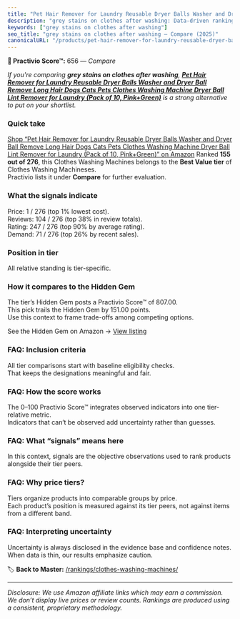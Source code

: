 ```yaml
---
title: "Pet Hair Remover for Laundry Reusable Dryer Balls Washer and Dryer Ball Remove Long Hair Dogs Cats Pets Clothes Washing Machine Dryer Ball Lint Remover for Laundry (Pack of 10, Pink+Green)"
description: "grey stains on clothes after washing: Data-driven ranking using the Practivio Score™. Positioned by quality, value, demand, findability, momentum."
keywords: ["grey stains on clothes after washing"]
seo_title: "grey stains on clothes after washing — Compare (2025)"
canonicalURL: "/products/pet-hair-remover-for-laundry-reusable-dryer-balls-washer-and-dryer-ball-remove-long-hair-dogs-cats-pets-clothes-washing-machine-dryer-ball-lint-remover-for-laundry-pack-of-10-pinkgreen-B09NYNF7SK/"
---
```


**🛒 Practivio Score™:** 656 — _Compare_


*If you're comparing **grey stains on clothes after washing**, **[Pet Hair Remover for Laundry Reusable Dryer Balls Washer and Dryer Ball Remove Long Hair Dogs Cats Pets Clothes Washing Machine Dryer Ball Lint Remover for Laundry (Pack of 10, Pink+Green)](https://www.amazon.com/dp/B09NYNF7SK?tag=practivio-20)** is a strong alternative to put on your shortlist.*
### Quick take
[Shop “Pet Hair Remover for Laundry Reusable Dryer Balls Washer and Dryer Ball Remove Long Hair Dogs Cats Pets Clothes Washing Machine Dryer Ball Lint Remover for Laundry (Pack of 10, Pink+Green)” on Amazon](https://www.amazon.com/dp/B09NYNF7SK?tag=practivio-20)
Ranked **155 out of 276**, this Clothes Washing Machines belongs to the **Best Value tier** of Clothes Washing Machineses.  
Practivio lists it under **Compare** for further evaluation.

### What the signals indicate
Price: 1 / 276 (top 1% lowest cost).  
Reviews: 104 / 276 (top 38% in review totals).  
Rating: 247 / 276 (top 90% by average rating).  
Demand: 71 / 276 (top 26% by recent sales).

### Position in tier
All relative standing is tier-specific.

### How it compares to the Hidden Gem
The tier’s Hidden Gem posts a Practivio Score™ of 807.00.  
This pick trails the Hidden Gem by 151.00 points.  
Use this context to frame trade-offs among competing options.  

See the Hidden Gem on Amazon → [View listing](https://www.amazon.com/dp/B01N68XF0O?tag=practivio-20)

### FAQ: Inclusion criteria
All tier comparisons start with baseline eligibility checks.  
That keeps the designations meaningful and fair.

### FAQ: How the score works
The 0–100 Practivio Score™ integrates observed indicators into one tier-relative metric.  
Indicators that can’t be observed add uncertainty rather than guesses.

### FAQ: What “signals” means here
In this context, signals are the objective observations used to rank products alongside their tier peers.

### FAQ: Why price tiers?
Tiers organize products into comparable groups by price.  
Each product’s position is measured against its tier peers, not against items from a different band.

### FAQ: Interpreting uncertainty
Uncertainty is always disclosed in the evidence base and confidence notes.  
When data is thin, our results emphasize caution.

<!-- Missing template for Compare/CompareWithinPriceClass -->


🏷️ **Back to Master:** [/rankings/clothes-washing-machines/](/rankings/clothes-washing-machines/)

---
_Disclosure: We use Amazon affiliate links which may earn a commission. We don’t display live prices or review counts. Rankings are produced using a consistent, proprietary methodology._
